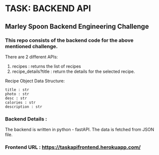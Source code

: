 # TASK: BACKEND API

## Marley Spoon Backend Engineering Challenge

### This repo consists of the backend code for the above mentioned challenge. 

There are 2 different APIs:

1. recipes : returns the list of recipes
2. recipe_details?title : return the details for the selected recipe. 

Recipe Object Data Structure:

    title : str
    photo : str
    desc : str
    calories : str
    description : str
   
### Backend Details :
The backend is written in python - fastAPI.
The data is fetched from JSON file. 

### Frontend URL : https://taskapifrontend.herokuapp.com/
